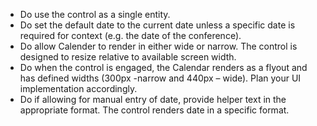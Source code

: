 - Do use the control as a single entity.
- Do set the default date to the current date unless a specific date is required for context (e.g. the date of the conference).
- Do allow Calender to render in either wide or narrow. The control is designed to resize relative to available screen width.
- Do when the control is engaged, the Calendar renders as a flyout and has defined widths (300px -narrow and 440px – wide). Plan your UI implementation accordingly.
- Do if allowing for manual entry of date, provide helper text in the appropriate format. The control renders date in a specific format.
